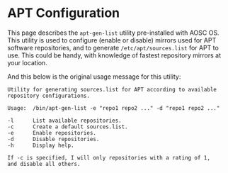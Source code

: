 <!-- TITLE: KB-SYS-00001: Configuration of APT RepositoriesApt Gen List -->
<!-- SUBTITLE: Information on Enabling or Disabling APT Repositories on AOSC OS -->

APT Configuration
=================

This page describes the `apt-gen-list` utility pre-installed with AOSC OS. This utility is used to configure (enable or disable) mirrors used for APT software repositories, and to generate `/etc/apt/sources.list` for APT to use. This could be handy, with knowledge of fastest repository mirrors at your location.

And this below is the original usage message for this utility:

```
Utility for generating sources.list for APT according to available
repository configurations.

Usage:  /bin/apt-gen-list -e "repo1 repo2 ..." -d "repo1 repo2 ..."

-l      List available repositories.
-c      Create a default sources.list.
-e      Enable repositories.
-d      Disable repositories.
-h      Display help.

If -c is specified, I will only repositories with a rating of 1,
and disable all others.
```
